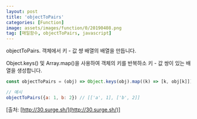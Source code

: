 ```yaml
---
layout: post
title: 'objectToPairs'
categories: [Function]
image: assets/images/function/0/20190408.png
tag: [매일함수, objectToPairs, javascript]
---
```


objectToPairs. 객체에서 키 - 값 썅 배열의 배열을 만듭니다.

Object.keys() 및 Array.map()을 사용하여 객체의 키를 반복하소 키 - 값 쌍이 있는 배열을 생성합니다.

```javascript
const objectToPairs = (obj) => Object.keys(obj).map((k) => [k, obj[k]])

// 예시
objectToPairs({a: 1, b: 2}) // [['a', 1], ['b', 2]]
```

[출처: [http://30.surge.sh/](http://30.surge.sh/)]
